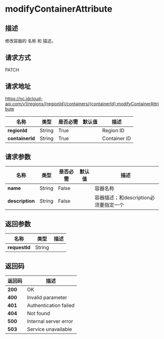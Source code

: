 # modifyContainerAttribute


## 描述
修改容器的 名称 和 描述。


## 请求方式
PATCH

## 请求地址
https://nc.jdcloud-api.com/v1/regions/{regionId}/containers/{containerId}:modifyContainerAttribute

|名称|类型|是否必需|默认值|描述|
|---|---|---|---|---|
|**regionId**|String|True| |Region ID|
|**containerId**|String|True| |Container ID|

## 请求参数
|名称|类型|是否必需|默认值|描述|
|---|---|---|---|---|
|**name**|String|False| |容器名称|
|**description**|String|False| |容器描述；和description必须要指定一个|


## 返回参数
|名称|类型|描述|
|---|---|---|
|**requestId**|String| |


## 返回码
|返回码|描述|
|---|---|
|**200**|OK|
|**400**|Invalid parameter|
|**401**|Authentication failed|
|**404**|Not found|
|**500**|Internal server error|
|**503**|Service unavailable|
